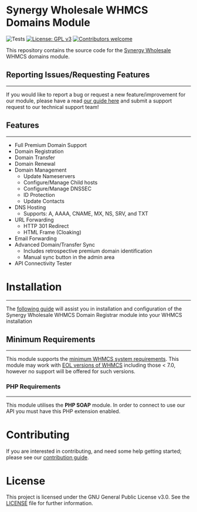 # Synergy Wholesale WHMCS Domains Module

![Tests](https://github.com/synergywholesale/whmcs-domains-module/workflows/Tests/badge.svg?branch=master&event=push)
[![License: GPL v3](https://img.shields.io/badge/License-GPLv3-blue.svg)](LICENSE)
[![Contributors welcome](https://img.shields.io/badge/Contributors-welcome-brightgreen.svg)](https://github.com/synergywholesale/whmcs-domains-module/blob/master/CONTRIBUTING.md)

This repository contains the source code for the [Synergy Wholesale](https://synergywholesale.com/) WHMCS domains module.

## Reporting Issues/Requesting Features
---
If you would like to report a bug or request a new feature/improvement for our module, please have a read [our guide here](https://synergywholesale.com/faq/category/api-whmcs-modules/bug-reporting-feature-requesting/) and submit a support request to our technical support team!

## Features
---
- Full Premium Domain Support
- Domain Registration
- Domain Transfer
- Domain Renewal
- Domain Management
	- Update Nameservers
	- Configure/Manage Child hosts
	- Configure/Manage DNSSEC
	- ID Protection
	- Update Contacts
- DNS Hosting
	- Supports: A, AAAA, CNAME, MX, NS, SRV, and TXT
- URL Forwarding
	- HTTP 301 Redirect
	- HTML Frame (Cloaking)
- Email Forwarding
- Advanced Domain/Transfer Sync
	- Includes retrospective premium domain identification
	- Manual sync button in the admin area
- API Connectivity Tester

# Installation
---
The [following guide](https://synergywholesale.com/faq/article/installing-the-whmcs-domain-registrar-module/) will assist you in installation and configuration of the Synergy Wholesale WHMCS Domain Registrar module into your WHMCS installation

## Minimum Requirements
---
This module supports the [minimum WHMCS system requirements](https://docs.whmcs.com/System_Requirements). This module may work with [EOL versions of WHMCS](https://docs.whmcs.com/Long_Term_Support#WHMCS_Version_.26_LTS_Schedule) including those < 7.0, however no support will be offered for such versions.

### PHP Requirements
---
This module utilises the **PHP SOAP** module. In order to connect to use our API you must have this PHP extension enabled.
  

# Contributing
If you are interested in contributing, and need some help getting started; please see our [contribution guide](CONTRIBUTING.md).

# License
This project is licensed under the GNU General Public License v3.0. See the [LICENSE](LICENSE) file for further information.
